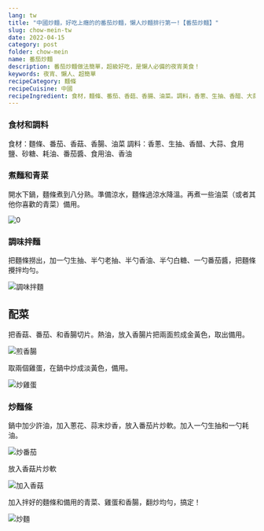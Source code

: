 ```yaml
---
lang: tw
title: "中國炒麵，好吃上癮的的番茄炒麵，懶人炒麵排行第一!【番茄炒麵】"
slug: chow-mein-tw
date: 2022-04-15
category: post
folder: chow-mein
name: 番茄炒麵
description: 番茄炒麵做法簡單，超級好吃，是懶人必備的夜宵美食！
keywords: 夜宵、懶人、超簡單
recipeCategory: 麵條
recipeCuisine: 中國
recipeIngredient: 食材，麵條、番茄、香菇、香腸、油菜。調料，香蔥、生抽、香醋、大蒜、食用鹽、砂糖、耗油、番茄醬、食用油、香油
---
```



<!-- start slipsum code -->
### 食材和調料

食材：麵條、番茄、香菇、香腸、油菜
調料：香蔥、生抽、香醋、大蒜、食用鹽、砂糖、耗油、番茄醬、食用油、香油

### 煮麵和青菜

開水下鍋，麵條煮到八分熟。準備涼水，麵條過涼水降溫。再煮一些油菜（或者其他你喜歡的青菜）備用。

![0](/img/post/chow-mein/0.png)

### 調味拌麵

把麵條撈出，加一勺生抽、半勺老抽、半勺香油、半勺白糖、一勺番茄醬，把麵條攪拌均勻。

![調味拌麵](/img/post/chow-mein/1.png)

## 配菜 

把香菇、番茄、和香腸切片。熱油，放入香腸片把兩面煎成金黃色，取出備用。

![煎香腸](/img/post/chow-mein/2.png)

取兩個雞蛋，在鍋中炒成淡黃色，備用。

![炒雞蛋](/img/post/chow-mein/3.png)

### 炒麵條

鍋中加少許油，加入蔥花、蒜末炒香，放入番茄片炒軟。加入一勺生抽和一勺耗油。

![炒番茄](/img/post/chow-mein/4.png)

放入香菇片炒軟

![加入香菇](/img/post/chow-mein/5.png)

加入拌好的麵條和備用的青菜、雞蛋和香腸，翻炒均勻，搞定！

![炒麵](/img/post/chow-mein/done.png)




